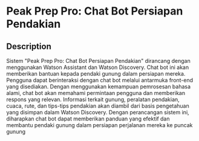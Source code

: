 # Peak Prep Pro: Chat Bot Persiapan Pendakian

## Description
Sistem "Peak Prep Pro: Chat Bot Persiapan Pendakian" dirancang dengan menggunakan Watson Assistant dan Watson Discovery. Chat bot ini akan memberikan bantuan kepada pendaki gunung dalam persiapan mereka. Pengguna dapat berinteraksi dengan chat bot melalui antarmuka front-end yang disediakan. Dengan menggunakan kemampuan pemrosesan bahasa alami, chat bot akan memahami permintaan pengguna dan memberikan respons yang relevan. Informasi terkait gunung, peralatan pendakian, cuaca, rute, dan tips-tips pendakian akan diambil dari basis pengetahuan yang disimpan dalam Watson Discovery. Dengan perancangan sistem ini, diharapkan chat bot dapat memberikan panduan yang efektif dan membantu pendaki gunung dalam persiapan perjalanan mereka ke puncak gunung
